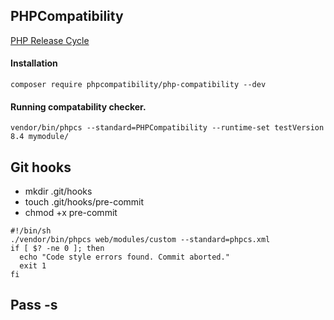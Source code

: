 ## PHPCompatibility
[PHP Release Cycle](https://www.php.net/supported-versions.php)

#### Installation

`composer require phpcompatibility/php-compatibility --dev`

#### Running compatability checker.

`vendor/bin/phpcs --standard=PHPCompatibility --runtime-set testVersion 8.4 mymodule/`


## Git hooks

* mkdir .git/hooks
* touch .git/hooks/pre-commit
* chmod +x pre-commit

```
#!/bin/sh
./vendor/bin/phpcs web/modules/custom --standard=phpcs.xml
if [ $? -ne 0 ]; then
  echo "Code style errors found. Commit aborted."
  exit 1
fi
```

## Pass -s 
